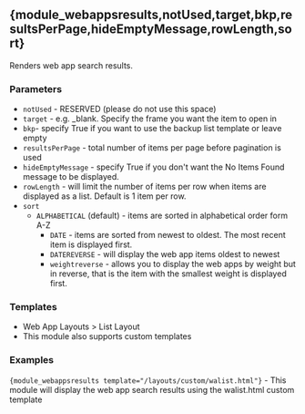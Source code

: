 ## {module_webappsresults,notUsed,target,bkp,resultsPerPage,hideEmptyMessage,rowLength,sort}

Renders web app search results.

### Parameters

* `notUsed` - RESERVED (please do not use this space)
* `target` - e.g. _blank. Specify the frame you want the item to open in
* `bkp`- specify True if you want to use the backup list template or leave empty
* `resultsPerPage` - total number of items per page before pagination is used
* `hideEmptyMessage` - specify True if you don't want the No Items Found message to be displayed.
* `rowLength` - will limit the number of items per row when items are displayed as a list. Default is 1 item per row.
* `sort`
  * `ALPHABETICAL` (default) - items are sorted in alphabetical order form A-Z
	* `DATE` - items are sorted from newest to oldest. The most recent item is displayed first.
	* `DATEREVERSE` - will display the web app items oldest to newest
	* `weightreverse` - allows you to display the web apps by weight but in reverse, that is the item with the smallest weight is displayed first.

### Templates

* Web App Layouts > List Layout
* This module also supports custom templates

### Examples

`{module_webappsresults template="/layouts/custom/walist.html"}` - This module will display the web app search results using the walist.html custom template
